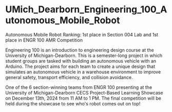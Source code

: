 # UMich_Dearborn_Engineering_100_Autonomous_Mobile_Robot
Autonomous Mobile Robot Ranking: 1st place in Section 004 Lab and 1st place in ENGR 100 AMR Competition

Engineering 100 is an introduction to engineering design course at the University of Michigan-Dearborn. This is a semester-long project in which student groups are tasked with building an autonomous vehicle with an Arduino. The project aims for each team to create a unique design that simulates an autonomous vehicle in a warehouse environment to improve general safety, transport efficiency, and collision avoidance. 

One of the 6 section-winning teams from ENGR 100 presenting at the University of Michigan-Dearborn CECS Project-Based Learning Showcase on December 13th, 2024 from 11 AM to 1 PM. The final competition will be held during the showcase to see who's robot comes out on top!
